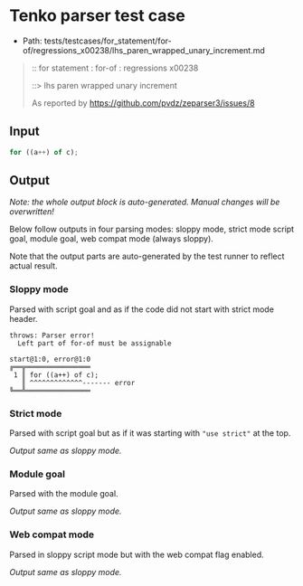 # Tenko parser test case

- Path: tests/testcases/for_statement/for-of/regressions_x00238/lhs_paren_wrapped_unary_increment.md

> :: for statement : for-of : regressions x00238
>
> ::> lhs paren wrapped unary increment
>
> As reported by https://github.com/pvdz/zeparser3/issues/8

## Input

`````js
for ((a++) of c);
`````

## Output

_Note: the whole output block is auto-generated. Manual changes will be overwritten!_

Below follow outputs in four parsing modes: sloppy mode, strict mode script goal, module goal, web compat mode (always sloppy).

Note that the output parts are auto-generated by the test runner to reflect actual result.

### Sloppy mode

Parsed with script goal and as if the code did not start with strict mode header.

`````
throws: Parser error!
  Left part of for-of must be assignable

start@1:0, error@1:0
╔══╦════════════════
 1 ║ for ((a++) of c);
   ║ ^^^^^^^^^^^^^------- error
╚══╩════════════════

`````

### Strict mode

Parsed with script goal but as if it was starting with `"use strict"` at the top.

_Output same as sloppy mode._

### Module goal

Parsed with the module goal.

_Output same as sloppy mode._

### Web compat mode

Parsed in sloppy script mode but with the web compat flag enabled.

_Output same as sloppy mode._
